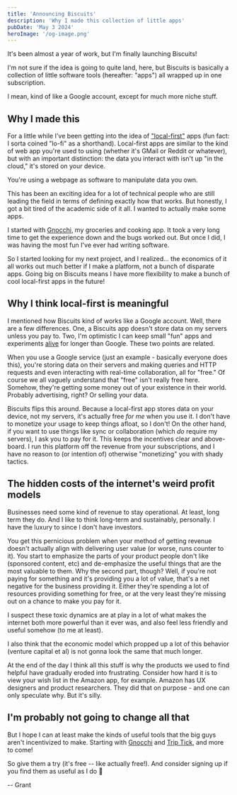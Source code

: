 ```yaml
---
title: 'Announcing Biscuits'
description: 'Why I made this collection of little apps'
pubDate: 'May 3 2024'
heroImage: '/og-image.png'
---
```


It's been almost a year of work, but I'm finally launching Biscuits!

I'm not sure if the idea is going to quite land, here, but Biscuits is basically a collection of little software tools (hereafter: "apps") all wrapped up in one subscription.

I mean, kind of like a Google account, except for much more niche stuff.

## Why I made this

For a little while I've been getting into the idea of ["local-first"](https://localfirstweb.dev/) apps (fun fact: I sorta coined "lo-fi" as a shorthand). Local-first apps are similar to the kind of web app you're used to using (whether it's GMail or Reddit or whatever), but with an important distinction: the data you interact with isn't up "in the cloud," it's stored on your device.

You're using a webpage as software to manipulate data you own.

This has been an exciting idea for a lot of technical people who are still leading the field in terms of defining exactly how that works. But honestly, I got a bit tired of the academic side of it all. I wanted to actually make some apps.

I started with [Gnocchi](https://gnocchi.biscuits.club), my groceries and cooking app. It took a very long time to get the experience down and the bugs worked out. But once I did, I was having the most fun I've ever had writing software.

So I started looking for my next project, and I realized... the economics of it all works out much better if I make a platform, not a bunch of disparate apps. Going big on Biscuits means I have more flexibility to make a bunch of cool local-first apps in the future!

## Why I think local-first is meaningful

I mentioned how Biscuits kind of works like a Google account. Well, there are a
few differences. One, a Biscuits app doesn't store data on my servers unless you pay to. Two, I'm optimistic I can keep small "fun" apps and experiments [alive](https://killedbygoogle.com/) for longer than Google. These two points are related.

When you use a Google service (just an example - basically everyone does this), you're storing data on their servers and making queries and HTTP requests and even interacting with real-time collaboration, all for "free." Of course we all vaguely understand that "free" isn't really free here. Somehow, they're getting some money out of your existence in their world. Probably advertising, right? Or selling your data.

Biscuits flips this around. Because a local-first app stores data on your device, not my servers, it's actually free _for me_ when you use it. I don't have to monetize your usage to keep things afloat, so I don't! On the other hand, if you want to use things like sync or collaboration (which _do_ require my servers), I ask you to pay for it. This keeps the incentives clear and above-board. I run this platform off the revenue from your subscriptions, and I have no reason to (or intention of) otherwise "monetizing" you with shady tactics.

## The hidden costs of the internet's weird profit models

Businesses need some kind of revenue to stay operational. At least, long term they do. And I like to think long-term and sustainably, personally. I have the luxury to since I don't have investors.

You get this pernicious problem when your method of getting revenue doesn't actually align with delivering user value (or worse, runs counter to it). You start to emphasize the parts of your product people don't like (sponsored content, etc) and de-emphasize the useful things that are the most valuable to them. Why the second part, though? Well, if you're not paying for something and it's providing you a lot of value, that's a net negative for the business providing it. Either they're spending a lot of resources providing something for free, or at the very least they're missing out on a chance to make you pay for it.

I suspect these toxic dynamics are at play in a lot of what makes the internet both more powerful than it ever was, and also feel less friendly and useful somehow (to me at least).

I also think that the economic model which propped up a lot of this behavior (venture capital et al) is not gonna look the same that much longer.

At the end of the day I think all this stuff is why the products we used to find helpful have gradually eroded into frustrating. Consider how hard it is to view your wish list in the Amazon app, for example. Amazon has UX designers and product researchers. They did that on purpose - and one can only speculate why. But it's silly.

## I'm probably not going to change all that

But I hope I can at least make the kinds of useful tools that the big guys aren't incentivized to make. Starting with [Gnocchi](https://gnocchi.biscuits.club) and [Trip Tick](https://trip-tick.biscuits.club), and more to come!

So give them a try (it's free -- like actually free!). And consider signing up if you find them as useful as I do 🙂

-- Grant
